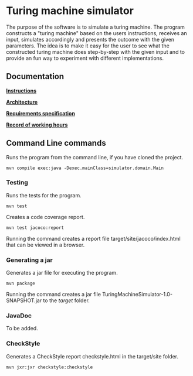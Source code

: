 # Turing machine simulator
The purpose of the software is to simulate a turing machine. The program constructs a "turing machine" based on the users instructions, receives an input, simulates accordingly and presents the outcome with the given parameters. The idea is to make it easy for the user to see what the constructed turing machine does step-by-step with the given input and to provide an fun way to experiment with different implementations.
## Documentation
[**Instructions**](https://github.com/pinjaw/ot-harjoitustyo/blob/master/Documentation/instructions.md)

[**Architecture**](https://github.com/pinjaw/ot-harjoitustyo/blob/master/Documentation/architecture.md)

[**Requirements specification**](https://github.com/pinjaw/ot-harjoitustyo/blob/master/Documentation/requirementsspecification.md)

[**Record of working hours**](https://github.com/pinjaw/ot-harjoitustyo/blob/master/Documentation/recordofworkinghours.md)
## Command Line commands
Runs the program from the command line, if you have cloned the project.
```
mvn compile exec:java -Dexec.mainClass=simulator.domain.Main
```

### Testing
Runs the tests for the program.
```
mvn test
```
Creates a code coverage report.
```
mvn test jacoco:report
```
Running the command creates a report file target/site/jacoco/index.html that can be viewed in a browser.
### Generating a jar
Generates a jar file for executing the program.
```
mvn package
```
Running the command creates a jar file TuringMachineSimulator-1.0-SNAPSHOT.jar to the *target* folder.
### JavaDoc
To be added.
### CheckStyle
Generates a CheckStyle report checkstyle.html in the target/site folder.
```
mvn jxr:jxr checkstyle:checkstyle
``` 

